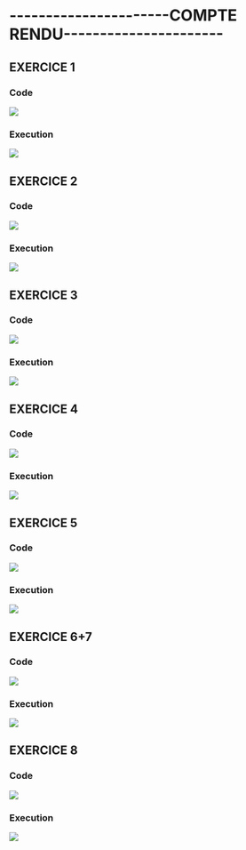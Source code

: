<h1>----------------------COMPTE RENDU----------------------</h1>
<h2>EXERCICE 1</h2>
<h3>Code</h3>
<img src="img/EXERCICE 1 TD 3.png">
<h3> Execution</h3>
<img src="img/ex1.PNG">

<h2>EXERCICE 2</h2>
<h3>Code</h3>
<img src="img/EXERCICE 2 TD 3.png">
<h3> Execution</h3>
<img src="img/ex2.PNG">


<h2>EXERCICE 3</h2>
<h3>Code</h3>
<img src="img/EXERCICE 3 TD 3.png">
<h3> Execution</h3>
<img src="img/ex3.PNG">


<h2>EXERCICE 4</h2>
<h3>Code</h3>
<img src="img/EXERCICE 4 TD 3.png">
<h3> Execution</h3>
<img src="img/ex4.PNG">


<h2>EXERCICE 5</h2>
<h3>Code</h3>
<img src="img/EXERCICE 5 TD 3.png">
<h3> Execution</h3>
<img src="img/ex5.PNG">


<h2>EXERCICE 6+7</h2>
<h3>Code</h3>
<img src="img/EXERCICE 6+7 TD 3.png">
<h3> Execution</h3>
<img src="img/ex6+7.PNG">


<h2>EXERCICE 8</h2>
<h3>Code</h3>
<img src="img/EXERCICE 8 TD 3.png">
<h3> Execution</h3>
<img src="img/ex8.PNG">

